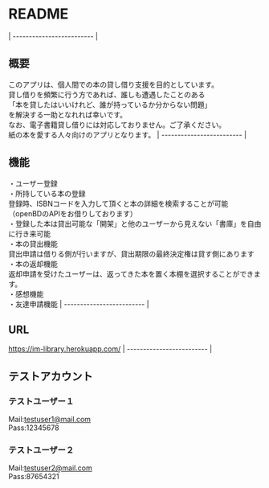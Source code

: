 # README
| ------------------------- |
## 概要
このアプリは、個人間での本の貸し借り支援を目的としています。<br>
貸し借りを頻繁に行う方であれば、誰しも遭遇したことのある<br>
「本を貸したはいいけれど、誰が持っているか分からない問題」<br>
を解決する一助となれれば幸いです。<br>
なお、電子書籍貸し借りには対応しておりません。ご了承ください。<br>
紙の本を愛する人々向けのアプリとなります。
| ------------------------- |
## 機能
・ユーザー登録<br>
・所持している本の登録<br>
    登録時、ISBNコードを入力して頂くと本の詳細を検索することが可能<br>
    （openBDのAPIをお借りしております）<br>
・登録した本は貸出可能な「開架」と他のユーザーから見えない「書庫」を自由に行き来可能<br>
・本の貸出機能<br>
    貸出申請は借りる側が行いますが、貸出期限の最終決定権は貸す側にあります<br>
・本の返却機能<br>
    返却申請を受けたユーザーは、返ってきた本を置く本棚を選択することができます。<br>
・感想機能<br>
・友達申請機能
| ------------------------- |
## URL
https://im-library.herokuapp.com/
| ------------------------- |
## テストアカウント
### テストユーザー１
  Mail:testuser1@mail.com<br>
  Pass:12345678<br>
### テストユーザー２
  Mail:testuser2@mail.com<br>
  Pass:87654321<br>



